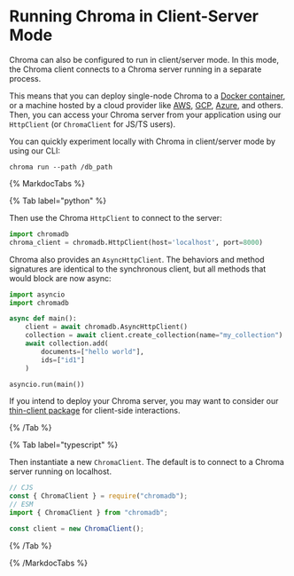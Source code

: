 # Running Chroma in Client-Server Mode

Chroma can also be configured to run in client/server mode. In this mode, the Chroma client connects to a Chroma server running in a separate process.

This means that you can deploy single-node Chroma to a [Docker container](../containers/docker), or a machine hosted by a cloud provider like [AWS](../cloud-providers/aws), [GCP](../cloud-providers/gcp), [Azure](../cloud-providers/azure), and others. Then, you can access your Chroma server from your application using our `HttpClient` (or `ChromaClient` for JS/TS users).

You can quickly experiment locally with Chroma in client/server mode by using our CLI:

```terminal
chroma run --path /db_path
```

{% MarkdocTabs %}

{% Tab label="python" %}

Then use the Chroma `HttpClient` to connect to the server:

```python
import chromadb
chroma_client = chromadb.HttpClient(host='localhost', port=8000)
```

Chroma also provides an `AsyncHttpClient`. The behaviors and method signatures are identical to the synchronous client, but all methods that would block are now async:

```python
import asyncio
import chromadb

async def main():
    client = await chromadb.AsyncHttpClient()
    collection = await client.create_collection(name="my_collection")
    await collection.add(
        documents=["hello world"],
        ids=["id1"]
    )

asyncio.run(main())
```

If you intend to deploy your Chroma server, you may want to consider our [thin-client package](./thin-client) for client-side interactions.

{% /Tab %}

{% Tab label="typescript" %}

Then instantiate a new `ChromaClient`. The default is to connect to a Chroma server running on localhost.

```typescript
// CJS
const { ChromaClient } = require("chromadb");
// ESM
import { ChromaClient } from "chromadb";

const client = new ChromaClient();
```

{% /Tab %}

{% /MarkdocTabs %}
